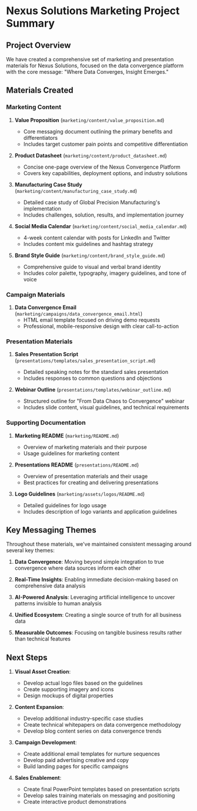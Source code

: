 # Nexus Solutions Marketing Project Summary

## Project Overview

We have created a comprehensive set of marketing and presentation materials for Nexus Solutions, focused on the data convergence platform with the core message: "Where Data Converges, Insight Emerges."

## Materials Created

### Marketing Content

1. **Value Proposition** (`marketing/content/value_proposition.md`)
   - Core messaging document outlining the primary benefits and differentiators
   - Includes target customer pain points and competitive differentiation

2. **Product Datasheet** (`marketing/content/product_datasheet.md`)
   - Concise one-page overview of the Nexus Convergence Platform
   - Covers key capabilities, deployment options, and industry solutions

3. **Manufacturing Case Study** (`marketing/content/manufacturing_case_study.md`)
   - Detailed case study of Global Precision Manufacturing's implementation
   - Includes challenges, solution, results, and implementation journey

4. **Social Media Calendar** (`marketing/content/social_media_calendar.md`)
   - 4-week content calendar with posts for LinkedIn and Twitter
   - Includes content mix guidelines and hashtag strategy

5. **Brand Style Guide** (`marketing/content/brand_style_guide.md`)
   - Comprehensive guide to visual and verbal brand identity
   - Includes color palette, typography, imagery guidelines, and tone of voice

### Campaign Materials

1. **Data Convergence Email** (`marketing/campaigns/data_convergence_email.html`)
   - HTML email template focused on driving demo requests
   - Professional, mobile-responsive design with clear call-to-action

### Presentation Materials

1. **Sales Presentation Script** (`presentations/templates/sales_presentation_script.md`)
   - Detailed speaking notes for the standard sales presentation
   - Includes responses to common questions and objections

2. **Webinar Outline** (`presentations/templates/webinar_outline.md`)
   - Structured outline for "From Data Chaos to Convergence" webinar
   - Includes slide content, visual guidelines, and technical requirements

### Supporting Documentation

1. **Marketing README** (`marketing/README.md`)
   - Overview of marketing materials and their purpose
   - Usage guidelines for marketing content

2. **Presentations README** (`presentations/README.md`)
   - Overview of presentation materials and their usage
   - Best practices for creating and delivering presentations

3. **Logo Guidelines** (`marketing/assets/logos/README.md`)
   - Detailed guidelines for logo usage
   - Includes description of logo variants and application guidelines

## Key Messaging Themes

Throughout these materials, we've maintained consistent messaging around several key themes:

1. **Data Convergence**: Moving beyond simple integration to true convergence where data sources inform each other

2. **Real-Time Insights**: Enabling immediate decision-making based on comprehensive data analysis

3. **AI-Powered Analysis**: Leveraging artificial intelligence to uncover patterns invisible to human analysis

4. **Unified Ecosystem**: Creating a single source of truth for all business data

5. **Measurable Outcomes**: Focusing on tangible business results rather than technical features

## Next Steps

1. **Visual Asset Creation**:
   - Develop actual logo files based on the guidelines
   - Create supporting imagery and icons
   - Design mockups of digital properties

2. **Content Expansion**:
   - Develop additional industry-specific case studies
   - Create technical whitepapers on data convergence methodology
   - Develop blog content series on data convergence trends

3. **Campaign Development**:
   - Create additional email templates for nurture sequences
   - Develop paid advertising creative and copy
   - Build landing pages for specific campaigns

4. **Sales Enablement**:
   - Create final PowerPoint templates based on presentation scripts
   - Develop sales training materials on messaging and positioning
   - Create interactive product demonstrations 